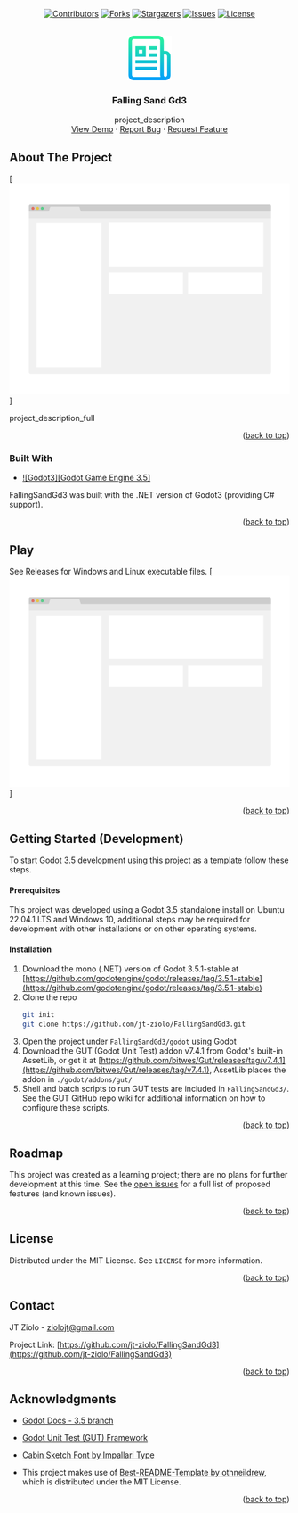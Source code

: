 <!-- Note: This README.md is based upon https://github.com/othneildrew/Best-README-Template. Therefore, comments seen in the source for this README may not be project-specific. -->
<!-- Improved compatibility of back to top link: See: https://github.com/othneildrew/Best-README-Template/pull/73 -->
<a name="readme-top"></a>
<!--
*** Thanks for checking out the Best-README-Template. If you have a suggestion
*** that would make this better, please fork the repo and create a pull request
*** or simply open an issue with the tag "enhancement".
*** Don't forget to give the project a star!
*** Thanks again! Now go create something AMAZING! :D
-->

<!--
Here's a blank template to get started: To avoid retyping too much info. Do a search and replace with your text editor for the following: `jt-ziolo`, `FallingSandGd3`, `twitter_handle`, `linkedin_username`, `email_client`, `email`, `Falling Sand Gd3`, `project_description`, `project_description_full`, `MIT`, `codacy_id`, `docs_name`, `jenkins_job_url`

Also find/replace on https://example.com
-->


<!-- PROJECT SHIELDS -->
<!--
*** I'm using markdown "reference style" links for readability.
*** Reference links are enclosed in brackets [ ] instead of parentheses ( ).
*** See the bottom of this document for the declaration of the reference variables
*** for contributors-url, forks-url, etc. This is an optional, concise syntax you may use.
*** https://www.markdownguide.org/basic-syntax/#reference-style-links
-->
<div align="center">

  [![Contributors][contributors-shield]][contributors-url]
  [![Forks][forks-shield]][forks-url]
  [![Stargazers][stars-shield]][stars-url]
  [![Issues][issues-shield]][issues-url]
  [![License][license-shield]][license-url]

<!-- Opting to comment out LinkedIn shield. Assuming that the project has multiple contributors it seems to me that keeping social media links such as LinkedIn on your profile page is a better approach.
[![LinkedIn][linkedin-shield]][linkedin-url]
-->


<!-- PROJECT LOGO -->
  <br />
  <a href="https://github.com/jt-ziolo/FallingSandGd3">
    <img src="images/logo.png" alt="Logo" width="80" height="80">
  </a>

  <h3 align="center">Falling Sand Gd3</h3>

  <p align="center">
    project_description
    <br />
    <a href="https://github.com/jt-ziolo/FallingSandGd3">View Demo</a>
    ·
    <a href="https://github.com/jt-ziolo/FallingSandGd3/issues">Report Bug</a>
    ·
    <a href="https://github.com/jt-ziolo/FallingSandGd3/issues">Request Feature</a>
  </p>
</div>



<!-- TABLE OF CONTENTS -->
<!-- Only implement the TOC for project README pages that need it.
<details>
  <summary>Table of Contents</summary>
  <ol>
    <li>
      <a href="#about-the-project">About The Project</a>
      <ul>
        <li><a href="#built-with">Built With</a></li>
      </ul>
    </li>
    <li>
      <a href="#getting-started">Getting Started</a>
      <ul>
        <li><a href="#prerequisites">Prerequisites</a></li>
        <li><a href="#installation">Installation</a></li>
      </ul>
    </li>
    <li><a href="#usage">Usage</a></li>
    <li><a href="#roadmap">Roadmap</a></li>
    <li><a href="#contributing">Contributing</a></li>
    <li><a href="#license">License</a></li>
    <li><a href="#contact">Contact</a></li>
    <li><a href="#acknowledgments">Acknowledgments</a></li>
  </ol>
</details>
-->


<!-- ABOUT THE PROJECT -->
## About The Project

[![FallingSandGd3 Screen Shot][product-screenshot]]

project_description_full

<p align="right">(<a href="#readme-top">back to top</a>)</p>



### Built With

* [![Godot3][Godot Game Engine 3.5]](https://github.com/godotengine/godot/releases/tag/3.5.1-stable)

FallingSandGd3 was built with the .NET version of Godot3 (providing C# support).
  
<p align="right">(<a href="#readme-top">back to top</a>)</p>



## Play

See Releases for Windows and Linux executable files. <!-- TODO The HTML5 version is available to play here: [FallingSandGd3 Web][play-url] -->
[![FallingSandGd3 Screen Shot][product-screenshot-2]]

<p align="right">(<a href="#readme-top">back to top</a>)</p>



## Getting Started (Development)

To start Godot 3.5 development using this project as a template follow these steps.

#### Prerequisites

This project was developed using a Godot 3.5 standalone install on Ubuntu 22.04.1 LTS and Windows 10, additional steps may be required for development with other installations or on other operating systems.

#### Installation

1. Download the mono (.NET) version of Godot 3.5.1-stable at [https://github.com/godotengine/godot/releases/tag/3.5.1-stable](https://github.com/godotengine/godot/releases/tag/3.5.1-stable)
2. Clone the repo
   ```sh
   git init
   git clone https://github.com/jt-ziolo/FallingSandGd3.git
   ```
3. Open the project under `FallingSandGd3/godot` using Godot
4. Download the GUT (Godot Unit Test) addon v7.4.1 from Godot's built-in AssetLib, or get it at [https://github.com/bitwes/Gut/releases/tag/v7.4.1](https://github.com/bitwes/Gut/releases/tag/v7.4.1), AssetLib places the addon in `./godot/addons/gut/`
5. Shell and batch scripts to run GUT tests are included in `FallingSandGd3/`. See the GUT GitHub repo wiki for additional information on how to configure these scripts.

<p align="right">(<a href="#readme-top">back to top</a>)</p>



<!-- ROADMAP -->

## Roadmap

This project was created as a learning project; there are no plans for further development at this time. See the [open issues](https://github.com/jt-ziolo/FallingSandGd3/issues) for a full list of proposed features (and known issues).

<p align="right">(<a href="#readme-top">back to top</a>)</p>



<!-- LICENSE -->
## License

Distributed under the MIT License. See `LICENSE` for more information.

<p align="right">(<a href="#readme-top">back to top</a>)</p>



## Contact

JT Ziolo - ziolojt@gmail.com

Project Link: [https://github.com/jt-ziolo/FallingSandGd3](https://github.com/jt-ziolo/FallingSandGd3)

<p align="right">(<a href="#readme-top">back to top</a>)</p>


<!-- ACKNOWLEDGMENTS -->
## Acknowledgments

* [Godot Docs - 3.5 branch](https://docs.godotengine.org/en/3.5/)
* [Godot Unit Test (GUT) Framework](https://github.com/bitwes/Gut/releases/tag/v7.4.1)
* [Cabin Sketch Font by Impallari Type](https://fonts.google.com/specimen/Cabin+Sketch/about)

* This project makes use of [Best-README-Template by othneildrew](https://github.com/othneildrew/Best-README-Template), which is distributed under the MIT License.

<p align="right">(<a href="#readme-top">back to top</a>)</p>



<!-- MARKDOWN LINKS & IMAGES -->
<!-- https://www.markdownguide.org/basic-syntax/#reference-style-links -->
[contributors-shield]: https://img.shields.io/github/contributors/jt-ziolo/FallingSandGd3.svg?style=for-the-badge
[contributors-url]: https://github.com/jt-ziolo/FallingSandGd3/graphs/contributors
[forks-shield]: https://img.shields.io/github/forks/jt-ziolo/FallingSandGd3.svg?style=for-the-badge
[forks-url]: https://github.com/jt-ziolo/FallingSandGd3/network/members
[stars-shield]: https://img.shields.io/github/stars/jt-ziolo/FallingSandGd3.svg?style=for-the-badge
[stars-url]: https://github.com/jt-ziolo/FallingSandGd3/stargazers
[issues-shield]: https://img.shields.io/github/issues/jt-ziolo/FallingSandGd3.svg?style=for-the-badge
[issues-url]: https://github.com/jt-ziolo/FallingSandGd3/issues
[license-shield]: https://img.shields.io/github/license/jt-ziolo/FallingSandGd3.svg?style=for-the-badge
[license-url]: https://github.com/jt-ziolo/FallingSandGd3/blob/master/LICENSE
<!--
[linkedin-shield]: https://img.shields.io/badge/-LinkedIn-black.svg?style=for-the-badge&logo=linkedin&colorB=555
[linkedin-url]: https://linkedin.com/in/linkedin_username
-->
<!-- TODO [play-url]: https://example.com -->
[product-screenshot]: images/screenshot.png
[product-screenshot-2]: images/screenshot.png